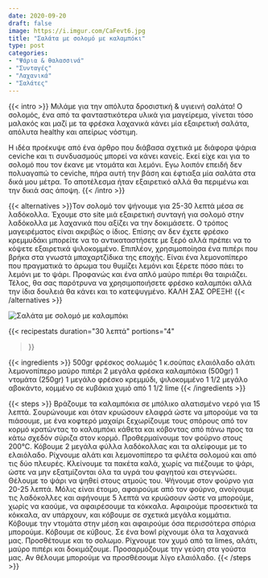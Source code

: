 ```yaml
---
date: 2020-09-20
draft: false
image: https://i.imgur.com/CaFevt6.jpg
title: "Σαλάτα με σολομό με καλαμπόκι"
type: post
categories:
- "Ψάρια & θαλασσινά"
- "Συνταγές"
- "Λαχανικά"
- "Σαλάτες"
---
```


{{< intro >}}
Μιλάμε για την απόλυτα δροσιστική & υγιεινή σαλάτα! Ο σολομός, ένα από τα φανταστικότερα υλικά για μαγείρεμα, γίνεται τόσο μαλακός και μαζί με τα φρέσκα λαχανικά κάνει μία εξαιρετική σαλάτα, απόλυτα healthy και απείρως νόστιμη.

Η ιδέα προέκυψε από ένα άρθρο που διάβασα σχετικά με διάφορα ψάρια ceviche και τι συνδυασμούς μπορεί να κάνει κανείς. Εκεί είχε και για το σολομό που τον έκανε με ντομάτα και λεμόνι. Εγω λοιπόν επειδή δεν πολυαγαπώ το ceviche, πήρα αυτή την βάση και έφτιαξα μία σαλάτα στα δικά μου μέτρα. Το αποτέλεσμα ήταν εξαιρετικό αλλά θα περιμένω και την δικιά σας άποψη.
{{< /intro >}}

{{< alternatives >}}Τον σολομό τον ψήνουμε για 25-30 λεπτά μέσα σε λαδόκολλα. Έχουμε στο site μιά εξαιρετική συνταγή για σολομό στην λαδόκολλα με λαχανικά που αξίζει να την δοκιμάσετε. Ο τρόπος μαγειρέματος είναι ακριβώς ο ίδιος. Επίσης αν δεν έχετε φρέσκο κρεμμυδάκι μπορείτε να το αντικαταστήσετε με ξερό αλλά πρέπει να το κόψετε εξαιρετικά ψιλοκομμένο. Επιπλέον, χρησιμοποίησα ένα πιπέρι που βρήκα στα γνωστά μπαχαρτζίδικα της εποχής. Είναι ένα λεμονοπίπερο που πραγματικά το άρωμα του θυμίζει λεμόνι και ξέρετε πόσο πάει το λεμόνι με το ψάρι. Προφανώς και ένα απλό μαύρο πιπέρι θα ταιριάζει. Τέλος, θα σας παρότρυνα να χρησιμοποιήσετε φρέσκο καλαμπόκι αλλά την ίδια δουλειά θα κάνει και το κατεψυγμένο. ΚΑΛΗ ΣΑΣ ΟΡΕΞΗ!
{{< /alternatives >}}

![Σαλάτα με σολομό με καλαμπόκι](https://i.imgur.com/uRN4WxI.jpg "Σαλάτα με σολομό με καλαμπόκι")

{{< recipestats 
    duration="30 λεπτά"
    portions="4"
>}}

{{< ingredients >}}
500gr φρέσκος σολωμός
1 κ.σούπας ελαιόλαδο
αλάτι
λεμονοπίπερο
μαύρο πιπέρι
2 μεγάλα φρέσκα καλαμπόκια (500gr)
1 ντομάτα (250gr)
1 μεγάλο φρέσκο κρεμμύδι, ψιλοκομμένο
1 1/2 μεγάλο αβοκάντο, κομμένο σε κυβάκια
χυμό από 1 1/2 lime
{{< /ingredients >}}

{{< steps >}}
Βράζουμε τα καλαμπόκια σε μπόλικο αλατισμένο νερό για 15 λεπτά.
Σουρώνουμε και όταν κρυώσουν ελαφρά ώστε να μπορούμε να τα πιάσουμε, με ένα κοφτερό μαχαίρι ξεχωρίζουμε τους σπόρους από τον κορμό κρατώντας το καλαμπόκι κάθετα και κόβοντας από πάνω προς τα κάτω σχεδόν σύριζα στον κορμό.
Προθερμαίνουμε τον φούρνο στους 200°C. 
Κόβουμε 2 μεγάλα φύλλα λαδόκολλας και τα αλείφουμε με το ελαιόλαδο.
Ρίχνουμε  αλάτι και λεμονοπίπερο τα φιλέτα σολομού και από τις δύο πλευρές.
Κλείνουμε τα πακέτα καλά, χωρίς να πιέζουμε το ψάρι, ώστε να μην εξατμίζονται όλα τα υγρά του φαγητού και στεγνώσει. Θέλουμε το ψάρι να ψηθεί στους ατμούς του.
Ψήνουμε στον φούρνο για 20-25 λεπτά. 
Μόλις είναι έτοιμο, αφαιρούμε από τον φούρνο, ανοίγουμε τις λαδόκολλες και αφήνουμε 5 λεπτά να κρυώσουν ώστε να μπορούμε, χωρίς να καούμε, να αφαιρέσουμε τα κόκκαλα.
Αφαιρούμε προσεκτικά τα κόκκαλα, αν υπάρχουν, και κόβουμε σε σχετικά μεγάλα κομμάτια.
Κόβουμε την ντομάτα στην μέση και αφαιρούμε όσα περισσότερα σπόρια μπορούμε. Κόβουμε σε κύβους.
Σε ένα bowl ρίχνουμε όλα τα λαχανικά μας. Προσθέτουμε και το σολωμο.
Ρίχνουμε τον χυμό από τα limes, αλάτι, μαύρο πιπέρι και δοκιμάζουμε. Προσαρμόζουμε την γεύση στα γούστα μας. Αν θέλουμε μπορούμε να προσθέσουμε λίγο ελαιόλαδο.
{{< /steps >}}
